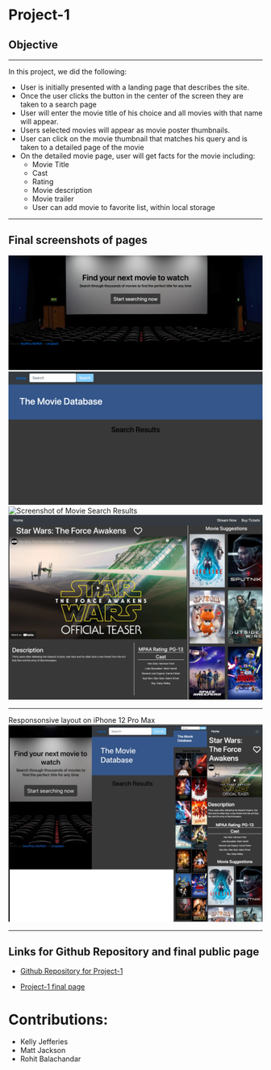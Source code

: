 # Project-1

## Objective
-----
In this project, we did the following:

- User is initially presented with a landing page that describes the site.
- Once the user clicks the button in the center of the screen they are taken to a search page
- User will enter the movie title of his choice and all movies with that name will appear.
- Users selected movies will appear as movie poster thumbnails.
- User can click on the movie thumbnail that matches his query and is taken to a detailed page of the movie
- On the detailed movie page, user will get facts for the movie including:
    - Movie Title
    - Cast
    - Rating
    - Movie description
    - Movie trailer
    - User can add movie to favorite list, within local storage
-----

## Final screenshots of pages

![Screenshot of Project Landing Page](./assets/images/landing-page.jpg)
![Screenshot of Movie Search Page](./assets/images/movie-search-page.jpg)
![Screenshot of Movie Search Results](./assets/images/movie-search-results.jpg)
![Screenshot of Movie Details](./assets/images/movie-details.jpg)

----
Responsonsive layout on iPhone 12 Pro Max
![Screenshot of Site Responsiveness on iPhone 12 Pro Max](./assets/images/Responsive-design.jpg)

-----
## Links for Github Repository and final public page

- [Github Repository for Project-1](https://github.com/ksjefferies/project-1)

- [Project-1 final page](https://ksjefferies.github.io/project-1/)

# Contributions:
- Kelly Jefferies
- Matt Jackson
- Rohit Balachandar